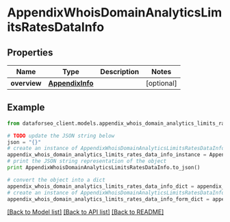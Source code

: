 # AppendixWhoisDomainAnalyticsLimitsRatesDataInfo


## Properties

Name | Type | Description | Notes
------------ | ------------- | ------------- | -------------
**overview** | [**AppendixInfo**](AppendixInfo.md) |  | [optional] 

## Example

```python
from dataforseo_client.models.appendix_whois_domain_analytics_limits_rates_data_info import AppendixWhoisDomainAnalyticsLimitsRatesDataInfo

# TODO update the JSON string below
json = "{}"
# create an instance of AppendixWhoisDomainAnalyticsLimitsRatesDataInfo from a JSON string
appendix_whois_domain_analytics_limits_rates_data_info_instance = AppendixWhoisDomainAnalyticsLimitsRatesDataInfo.from_json(json)
# print the JSON string representation of the object
print AppendixWhoisDomainAnalyticsLimitsRatesDataInfo.to_json()

# convert the object into a dict
appendix_whois_domain_analytics_limits_rates_data_info_dict = appendix_whois_domain_analytics_limits_rates_data_info_instance.to_dict()
# create an instance of AppendixWhoisDomainAnalyticsLimitsRatesDataInfo from a dict
appendix_whois_domain_analytics_limits_rates_data_info_form_dict = appendix_whois_domain_analytics_limits_rates_data_info.from_dict(appendix_whois_domain_analytics_limits_rates_data_info_dict)
```
[[Back to Model list]](../README.md#documentation-for-models) [[Back to API list]](../README.md#documentation-for-api-endpoints) [[Back to README]](../README.md)


